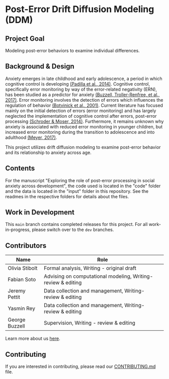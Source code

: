 # Post-Error Drift Diffusion Modeling (DDM)

## Project Goal
Modeling post-error behaviors to examine individual differences.


## Background & Design
Anxiety emerges in late childhood and early adolescence, a period in which cognitive control is developing [(Padilla et al., 2014)](https://www-sciencedirect-com.ezproxy.fiu.edu/science/article/pii/S1388245713011346?casa_token=GueROdbwdvAAAAAA:akgkzK2aBuLLN8jeaduLrD-VnqBI7tFP2hNQxRG3AdWqB7AIg-KeAD9p6nGyLQ0GRSf4yVWmkA). Cognitive control, specifically error monitoring by way of the error-related negativity (ERN), has been studied as a predictor for anxiety [(Buzzell, Troller-Renfree, et al., 2017)](https://pubmed.ncbi.nlm.nih.gov/29173744/). Error monitoring involves the detection of errors which influences the regulation of behavior [(Botvinick et al., 2001)](https://pubmed.ncbi.nlm.nih.gov/11488380/). Current literature has focused mainly on the initial detection of errors (error monitoring) and has largely neglected the implementation of cognitive control after errors, post-error processing [(Schroder & Moser, 2014)](https://www.ncbi.nlm.nih.gov/pmc/articles/PMC3972447/). Furthermore, it remains unknown why anxiety is associated with reduced error monitoring in younger children, but increased error monitoring during the transition to adolescence and into adulthood [(Meyer, 2017)](https://psycnet.apa.org/record/2017-45029-007). 

This project utilizes drift diffusion modeling to examine post-error behavior and its relationship to anxiety across age.

## Contents
For the manuscript "Exploring the role of post-error processing in social anxiety across development", the code used is located in the "code" folder and the data is located in the "input" folder in this repository. See the readmes in the respective folders for details about the files.


## Work in Development
This `main` branch contains completed releases for this project. For all work-in-progress, please switch over to the `dev` branches.


## Contributors
| Name | Role |
| ---  | ---  |
| Olivia Stibolt | Formal analysis, Writing - original draft |
| Fabian Soto | Advising on computational modeling, Writing- review & editing |
| Jeremy Pettit | Data collection and management, Writing- review & editing |
| Yasmin Rey | Data collection and management, Writing- review & editing |
| George Buzzell | Supervision, Writing - review & editing |


Learn more about us [here](https://www.ndclab.com/people).


## Contributing
If you are interested in contributing, please read our [CONTRIBUTING.md](CONTRIBUTING.md) file.


